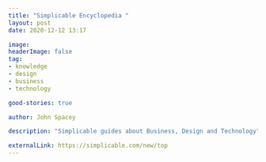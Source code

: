 ```yaml
---
title: "Simplicable Encyclopedia "
layout: post
date: 2020-12-12 13:17

image: 
headerImage: false
tag:
- knowledge
- design
- business
- technology

good-stories: true

author: John Spacey

description: "Simplicable guides about Business, Design and Technology"

externalLink: https://simplicable.com/new/top
---
```



